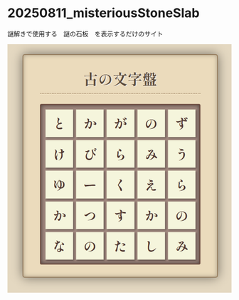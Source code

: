 # 20250811_misteriousStoneSlab
謎解きで使用する　謎の石板　を表示するだけのサイト

![謎の石板](mysterious_stone_slab_screenshot.png)
